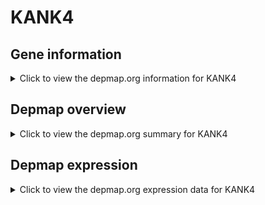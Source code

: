 <h1>KANK4</h1>

<h2>Gene information</h2>
<details>
  <summary>Click to view the depmap.org information for KANK4</summary>
  <iframe src="https://depmap.org/portal/gene/KANK4?tab=about" style="border:none;width:100%;height:800px"></iframe>
</details>

<h2>Depmap overview</h2>
<details>
  <summary>Click to view the depmap.org summary for KANK4</summary>
  <iframe src="https://depmap.org/portal/gene/KANK4?tab=overview" style="border:none;width:100%;height:800px"></iframe>
</details>

<h2>Depmap expression</h2>
<details>
  <summary>Click to view the depmap.org expression data for KANK4</summary>
  <iframe src="https://depmap.org/portal/gene/KANK4?tab=characterization" style="border:none;width:100%;height:800px"></iframe>
</details>


<!--
<h2>Reactome Pathway diagram</h2>
PNAME
-->



